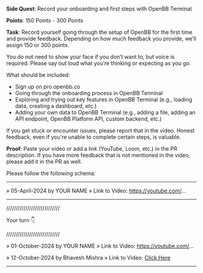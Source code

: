 **Side Quest**: Record your onboarding and first steps with OpenBB Terminal

**Points**: 150 Points - 300 Points

**Task**: Record yourself going through the setup of OpenBB for the first time and provide feedback. Depending on how much feedback you provide, we’ll assign 150 or 300 points.

You do not need to show your face if you don’t want to, but voice is required. Please say out loud what you’re thinking or expecting as you go.

What should be included:

- Sign up on pro.openbb.co
- Going through the onboarding process in OpenBB Terminal
- Exploring and trying out key features in OpenBB Terminal (e.g., loading data, creating a dashboard, etc.)
- Adding your own data to OpenBB Terminal (e.g., adding a file, adding an API endpoint, OpenBB Platform API, custom backend, etc.)

If you get stuck or encounter issues, please report that in the video. Honest feedback, even if you're unable to complete certain steps, is valuable.

**Proof**: Paste your video or add a link (YouTube, Loom, etc.) in the PR description. If you have more feedback that is not mentioned in the video, please add it in the PR as well.

Please follow the following schema:

---

» 05-April-2024 by YOUR NAME
» Link to Video: https://youtube.com/...

---

////////////////////////////

Your turn 👇

////////////////////////////

» 01-October-2024 by YOUR NAME
» Link to Video: https://youtube.com/...

» 12-October-2024 by Bhavesh Mishra
» Link to Video: [Click Here](https://drive.google.com/file/d/1UzOplJtm2hTxTjJT0KYTHcsEdnCK0i8M/view?usp=sharing)


---
